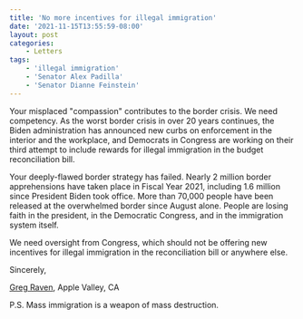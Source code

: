 ```yaml
---
title: 'No more incentives for illegal immigration'
date: '2021-11-15T13:55:59-08:00'
layout: post
categories:
    - Letters
tags:
    - 'illegal immigration'
    - 'Senator Alex Padilla'
    - 'Senator Dianne Feinstein'
---
```


Your misplaced "compassion" contributes to the border crisis. We need competency. As the worst border crisis in over 20 years continues, the Biden administration has announced new curbs on enforcement in the interior and the workplace, and Democrats in Congress are working on their third attempt to include rewards for illegal immigration in the budget reconciliation bill.

Your deeply-flawed border strategy has failed. Nearly 2 million border apprehensions have taken place in Fiscal Year 2021, including 1.6 million since President Biden took office. More than 70,000 people have been released at the overwhelmed border since August alone. People are losing faith in the president, in the Democratic Congress, and in the immigration system itself.

We need oversight from Congress, which should not be offering new incentives for illegal immigration in the reconciliation bill or anywhere else.

Sincerely,

[Greg Raven](https://www.gregraven.org/), Apple Valley, CA

P.S. Mass immigration is a weapon of mass destruction.
